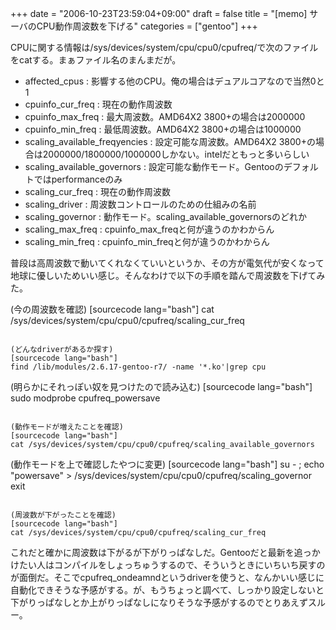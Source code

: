 +++
date = "2006-10-23T23:59:04+09:00"
draft = false
title = "[memo] サーバのCPU動作周波数を下げる"
categories = ["gentoo"]
+++

CPUに関する情報は/sys/devices/system/cpu/cpu0/cpufreq/で次のファイルをcatする。まぁファイル名のまんまだが。

<ul>
<li>affected_cpus : 影響する他のCPU。俺の場合はデュアルコアなので当然0と1</li>
<li>cpuinfo_cur_freq : 現在の動作周波数</li>
<li>cpuinfo_max_freq : 最大周波数。AMD64X2 3800+の場合は2000000</li>
<li>cpuinfo_min_freq : 最低周波数。AMD64X2 3800+の場合は1000000</li>
<li>scaling_available_freqyencies : 設定可能な周波数。AMD64X2 3800+の場合は2000000/1800000/1000000しかない。intelだともっと多いらしい</li>
<li>scaling_available_governors : 設定可能な動作モード。Gentooのデフォルトではperformanceのみ</li>
<li>scaling_cur_freq : 現在の動作周波数</li>
<li>scaling_driver : 周波数コントロールのための仕組みの名前</li>
<li>scaling_governor : 動作モード。scaling_available_governorsのどれか</li>
<li>scaling_max_freq : cpuinfo_max_freqと何が違うのかわからん</li>
<li>scaling_min_freq : cpuinfo_min_freqと何が違うのかわからん</li>
</ul>

普段は高周波数で動いてくれなくていいというか、その方が電気代が安くなって地球に優しいためいい感じ。そんなわけで以下の手順を踏んで周波数を下げてみた。

(今の周波数を確認)
[sourcecode lang="bash"]
cat /sys/devices/system/cpu/cpu0/cpufreq/scaling_cur_freq
```

(どんなdriverがあるか探す)
[sourcecode lang="bash"]
find /lib/modules/2.6.17-gentoo-r7/ -name '*.ko'|grep cpu
```

(明らかにそれっぽい奴を見つけたので読み込む)
[sourcecode lang="bash"]
sudo modprobe cpufreq_powersave
```

(動作モードが増えたことを確認)
[sourcecode lang="bash"]
cat /sys/devices/system/cpu/cpu0/cpufreq/scaling_available_governors
```

(動作モードを上で確認したやつに変更)
[sourcecode lang="bash"]
su - ; echo &quot;powersave&quot; &gt; /sys/devices/system/cpu/cpu0/cpufreq/scaling_governor 
exit
```

(周波数が下がったことを確認)
[sourcecode lang="bash"]
cat /sys/devices/system/cpu/cpu0/cpufreq/scaling_cur_freq
```

これだと確かに周波数は下がるが下がりっぱなしだ。Gentooだと最新を追っかけたい人はコンパイルをしょっちゅうするので、そういうときにいちいち戻すのが面倒だ。そこでcpufreq_ondeamndというdriverを使うと、なんかいい感じに自動化できそうな予感がする。が、もうちょっと調べて、しっかり設定しないと下がりっぱなしとか上がりっぱなしになりそうな予感がするのでとりあえずスルー。
